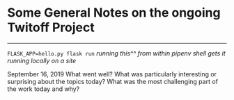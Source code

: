 # Some General Notes on the ongoing Twitoff Project 
------------------

`FLASK_APP=hello.py flask run` 
*running this^^ from within pipenv shell gets it running locally on a site*

September 16, 2019
What went well?
What was particularly interesting or surprising about the topics today?
What was the most challenging part of the work today and why?

